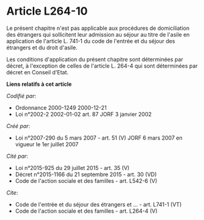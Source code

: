 # Article L264-10

Le présent chapitre n'est pas applicable aux procédures de domiciliation des étrangers qui sollicitent leur admission au
séjour au titre de l'asile en application de l'article L. 741-1 du code de l'entrée et du séjour des étrangers et du droit
d'asile. 

Les conditions d'application du présent chapitre sont déterminées par décret, à l'exception de celles de l'article L. 264-4
qui sont déterminées par décret en Conseil d'Etat.

**Liens relatifs à cet article**

_Codifié par_:

  - Ordonnance 2000-1249 2000-12-21
  - Loi n°2002-2 2002-01-02 art. 87 JORF 3 janvier 2002

_Créé par_:

  - Loi n°2007-290 du 5 mars 2007 - art. 51 (V) JORF 6 mars 2007 en vigueur le 1er juillet 2007

_Cité par_:

  - Loi n°2015-925 du 29 juillet 2015 - art. 35 (V)
  - Décret n°2015-1166 du 21 septembre 2015 - art. 30 (VD)
  - Code de l'action sociale et des familles - art. L542-6 (V)

_Cite_:

  - Code de l'entrée et du séjour des étrangers et ... - art. L741-1 (VT)
  - Code de l'action sociale et des familles - art. L264-4 (V)
